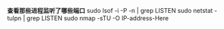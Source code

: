 **查看那些进程监听了哪些端口**
    sudo lsof -i -P -n | grep LISTEN 
    sudo netstat -tulpn | grep LISTEN
    sudo nmap -sTU -O IP-address-Here
